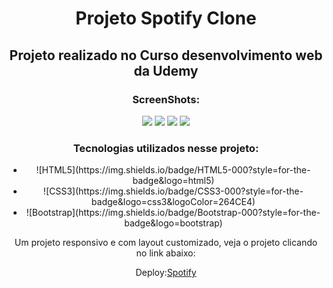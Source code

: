 <div style="display: inline_block " align="center" >
<h1>Projeto Spotify Clone</h1>
<h2>Projeto realizado no Curso desenvolvimento web da Udemy</h2>
<h3>ScreenShots:</h3>
<img src="https://github.com/LucineiaSilvah/Bootstrap-Spotify-clone/assets/90657609/8a63b63f-9527-4313-8b59-b0164f9e2549">
<img src="https://github.com/LucineiaSilvah/Bootstrap-Spotify-clone/assets/90657609/293e40d1-723e-4e39-844d-6fe605b79afb">
<img src="https://github.com/LucineiaSilvah/Bootstrap-Spotify-clone/assets/90657609/eaf4bce6-6bea-4919-8105-90e24ad0dc4e">
<img src="https://github.com/LucineiaSilvah/Bootstrap-Spotify-clone/assets/90657609/bbdcab8e-078e-40a2-a971-969a7eed1124">



<h3>Tecnologias utilizados nesse projeto:</h3>
<ul>
  <li>![HTML5](https://img.shields.io/badge/HTML5-000?style=for-the-badge&logo=html5)</li>
  <li>![CSS3](https://img.shields.io/badge/CSS3-000?style=for-the-badge&logo=css3&logoColor=264CE4)</li>
  <li>![Bootstrap](https://img.shields.io/badge/Bootstrap-000?style=for-the-badge&logo=bootstrap)</li>
</ul>
<p>Um projeto responsivo e com layout customizado, veja o projeto clicando no link abaixo:</p>
 Deploy:<a href="https://bootstrap-clone-spotify.netlify.app/" target="_blank">Spotify</a>
</div


